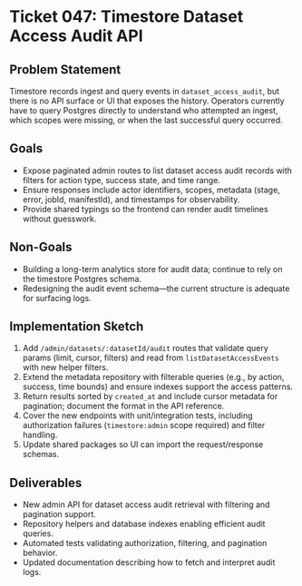# Ticket 047: Timestore Dataset Access Audit API

## Problem Statement
Timestore records ingest and query events in `dataset_access_audit`, but there is no API surface or UI that exposes the history. Operators currently have to query Postgres directly to understand who attempted an ingest, which scopes were missing, or when the last successful query occurred.

## Goals
- Expose paginated admin routes to list dataset access audit records with filters for action type, success state, and time range.
- Ensure responses include actor identifiers, scopes, metadata (stage, error, jobId, manifestId), and timestamps for observability.
- Provide shared typings so the frontend can render audit timelines without guesswork.

## Non-Goals
- Building a long-term analytics store for audit data; continue to rely on the timestore Postgres schema.
- Redesigning the audit event schema—the current structure is adequate for surfacing logs.

## Implementation Sketch
1. Add `/admin/datasets/:datasetId/audit` routes that validate query params (limit, cursor, filters) and read from `listDatasetAccessEvents` with new helper filters.
2. Extend the metadata repository with filterable queries (e.g., by action, success, time bounds) and ensure indexes support the access patterns.
3. Return results sorted by `created_at` and include cursor metadata for pagination; document the format in the API reference.
4. Cover the new endpoints with unit/integration tests, including authorization failures (`timestore:admin` scope required) and filter handling.
5. Update shared packages so UI can import the request/response schemas.

## Deliverables
- New admin API for dataset access audit retrieval with filtering and pagination support.
- Repository helpers and database indexes enabling efficient audit queries.
- Automated tests validating authorization, filtering, and pagination behavior.
- Updated documentation describing how to fetch and interpret audit logs.
